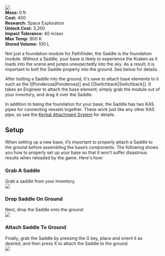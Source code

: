 ![](https://github.com/Angel-125/Pathfinder/wiki/Saddle.jpg)  
**Mass:** 0.1t  
**Cost:** 400  
**Research:** Space Exploration  
**Unlock Cost:** 3,200  
**Impact Tolerance:** 40 m/sec  
**Max Temp:** 900 K  
**Stored Volume:** 100 L  

Not just a foundation module for Pathfinder, the Saddle is _the_ foundation module. Without a Saddle, your base is likely to experience the Kraken as it loads into the scene and jumps unexpectedly into the sky. As a result, it is important to bolt the Saddle properly into the ground. See below for details.

After bolting a Saddle into the ground, it's save to attach base elements to it such as the [[Ponderosa|Ponderosa]] and [[Switchback|Switchback]]. It takes an Engineer to attach the base element; simply grab the module out of your inventory, and drag it over the Saddle.

In addition to being the foundation for your base, the Saddle has two KAS pipes for connecting vessels together. These work just like any other KAS pipe, so see the [Kerbal Attachment System](http://forum.kerbalspaceprogram.com/threads/92514-0-24-2-Kerbal-Attachment-System-%28KAS%29-0-4-8-Fixed-for-0-24-2-x86-x64-%29) for details.

## Setup
When setting up a new base, it’s important to properly attach a Saddle to the ground before assembling the base’s components. The following shows you how to properly set up your base so that it won’t suffer disastrous results when reloaded by the game. Here's how:  
### Grab A Saddle  
Grab a saddle from your inventory.  
![](https://github.com/Angel-125/Pathfinder/wiki/Step2.jpg)  
### Drop Saddle On Ground  
Next, drop the Saddle onto the ground.  
![](https://github.com/Angel-125/Pathfinder/wiki/Step3.jpg)  
### Attach Saddle To Ground  
Finally, grab the Saddle by pressing the G key, place and orient it as desired, and then press X to attach the Saddle to the ground.  
![](https://github.com/Angel-125/Pathfinder/wiki/Step4.jpg)  